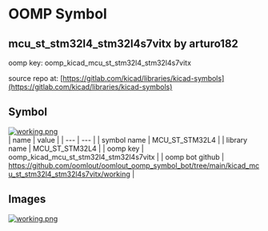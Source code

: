 # OOMP Symbol  
## mcu_st_stm32l4_stm32l4s7vitx  by arturo182  
  
oomp key: oomp_kicad_mcu_st_stm32l4_stm32l4s7vitx  
  
source repo at: [https://gitlab.com/kicad/libraries/kicad-symbols](https://gitlab.com/kicad/libraries/kicad-symbols)  
## Symbol  
  
[![working.png](working_600.png)](working.png)  
| name | value | 
| --- | --- | 
| symbol name | MCU_ST_STM32L4 | 
| library name | MCU_ST_STM32L4 | 
| oomp key | oomp_kicad_mcu_st_stm32l4_stm32l4s7vitx | 
| oomp bot github | https://github.com/oomlout/oomlout_oomp_symbol_bot/tree/main/kicad_mcu_st_stm32l4_stm32l4s7vitx/working | 
## Images  
  
[![working.png](working_140.png)](working.png)  
